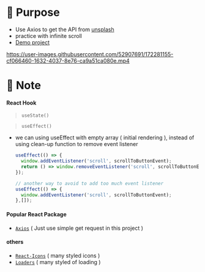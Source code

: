# :triangular_flag_on_post: Purpose
  * Use Axios to get the API from [unsplash](https://unsplash.com/documentation#creating-a-developer-account)
  * practice with infinite scroll
  * [Demo project]( https://03-unsplash-gallery.netlify.app/ )



https://user-images.githubusercontent.com/52907691/172281155-cf066460-1632-4037-8e76-ca9a51ca080e.mp4


# :memo: Note
#### React Hook
  > `useState()`
  
  > `useEffect()`
  
   * we can using useEffect with empty array ( initial rendering ), instead of using clean-up function to remove event listener
     ```javascript
     useEffect(() => {
       window.addEventListener('scroll', scrollToButtonEvent);
       return () => window.removeEventListener('scroll', scrollToButtonEvent);
     });

     // another way to avoid to add too much event listener
     useEffect(() => {
       window.addEventListener('scroll', scrollToButtonEvent);
     },[]);
     ```

#### Popular React Package
  * [`Axios`](https://react-icons.github.io/react-icons/) ( Just use simple get request in this project )
 
#### others
  * [`React-Icons`](https://axios-http.com/) ( many styled icons )
  * [`Loaders`](https://uiball.com/loaders/) ( many styled of loading )
